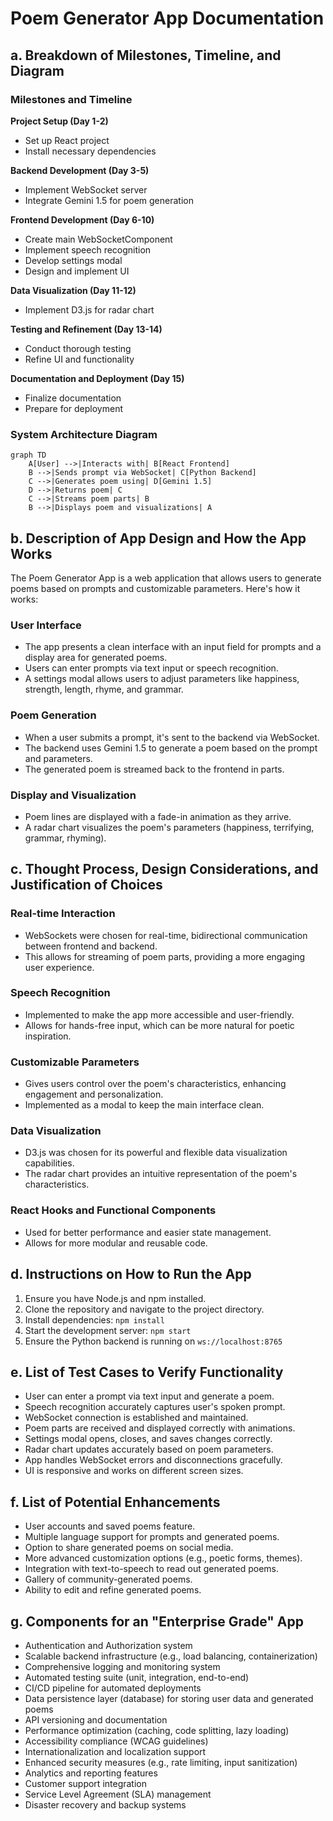 
# Poem Generator App Documentation

## a. Breakdown of Milestones, Timeline, and Diagram

### Milestones and Timeline

**Project Setup (Day 1-2)**
- Set up React project
- Install necessary dependencies

**Backend Development (Day 3-5)**
- Implement WebSocket server
- Integrate Gemini 1.5 for poem generation

**Frontend Development (Day 6-10)**
- Create main WebSocketComponent
- Implement speech recognition
- Develop settings modal
- Design and implement UI

**Data Visualization (Day 11-12)**
- Implement D3.js for radar chart

**Testing and Refinement (Day 13-14)**
- Conduct thorough testing
- Refine UI and functionality

**Documentation and Deployment (Day 15)**
- Finalize documentation
- Prepare for deployment

### System Architecture Diagram
```mermaid
graph TD
    A[User] -->|Interacts with| B[React Frontend]
    B -->|Sends prompt via WebSocket| C[Python Backend]
    C -->|Generates poem using| D[Gemini 1.5]
    D -->|Returns poem| C
    C -->|Streams poem parts| B
    B -->|Displays poem and visualizations| A
```

## b. Description of App Design and How the App Works

The Poem Generator App is a web application that allows users to generate poems based on prompts and customizable parameters. Here's how it works:

### User Interface
- The app presents a clean interface with an input field for prompts and a display area for generated poems.
- Users can enter prompts via text input or speech recognition.
- A settings modal allows users to adjust parameters like happiness, strength, length, rhyme, and grammar.

### Poem Generation
- When a user submits a prompt, it's sent to the backend via WebSocket.
- The backend uses Gemini 1.5 to generate a poem based on the prompt and parameters.
- The generated poem is streamed back to the frontend in parts.

### Display and Visualization
- Poem lines are displayed with a fade-in animation as they arrive.
- A radar chart visualizes the poem's parameters (happiness, terrifying, grammar, rhyming).

## c. Thought Process, Design Considerations, and Justification of Choices

### Real-time Interaction
- WebSockets were chosen for real-time, bidirectional communication between frontend and backend.
- This allows for streaming of poem parts, providing a more engaging user experience.

### Speech Recognition
- Implemented to make the app more accessible and user-friendly.
- Allows for hands-free input, which can be more natural for poetic inspiration.

### Customizable Parameters
- Gives users control over the poem's characteristics, enhancing engagement and personalization.
- Implemented as a modal to keep the main interface clean.

### Data Visualization
- D3.js was chosen for its powerful and flexible data visualization capabilities.
- The radar chart provides an intuitive representation of the poem's characteristics.

### React Hooks and Functional Components
- Used for better performance and easier state management.
- Allows for more modular and reusable code.

## d. Instructions on How to Run the App

1. Ensure you have Node.js and npm installed.
2. Clone the repository and navigate to the project directory.
3. Install dependencies: `npm install`
4. Start the development server: `npm start`
5. Ensure the Python backend is running on `ws://localhost:8765`

## e. List of Test Cases to Verify Functionality

- User can enter a prompt via text input and generate a poem.
- Speech recognition accurately captures user's spoken prompt.
- WebSocket connection is established and maintained.
- Poem parts are received and displayed correctly with animations.
- Settings modal opens, closes, and saves changes correctly.
- Radar chart updates accurately based on poem parameters.
- App handles WebSocket errors and disconnections gracefully.
- UI is responsive and works on different screen sizes.

## f. List of Potential Enhancements

- User accounts and saved poems feature.
- Multiple language support for prompts and generated poems.
- Option to share generated poems on social media.
- More advanced customization options (e.g., poetic forms, themes).
- Integration with text-to-speech to read out generated poems.
- Gallery of community-generated poems.
- Ability to edit and refine generated poems.

## g. Components for an "Enterprise Grade" App

- Authentication and Authorization system
- Scalable backend infrastructure (e.g., load balancing, containerization)
- Comprehensive logging and monitoring system
- Automated testing suite (unit, integration, end-to-end)
- CI/CD pipeline for automated deployments
- Data persistence layer (database) for storing user data and generated poems
- API versioning and documentation
- Performance optimization (caching, code splitting, lazy loading)
- Accessibility compliance (WCAG guidelines)
- Internationalization and localization support
- Enhanced security measures (e.g., rate limiting, input sanitization)
- Analytics and reporting features
- Customer support integration
- Service Level Agreement (SLA) management
- Disaster recovery and backup systems
